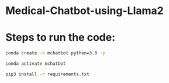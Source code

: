 # Medical-Chatbot-using-Llama2

# Steps to run the code:
```bash
conda create -n mchatbot python=3.8 -y
```

```bash
conda activate mchatbot
```

```bash
pip3 install -r requirements.txt
```


